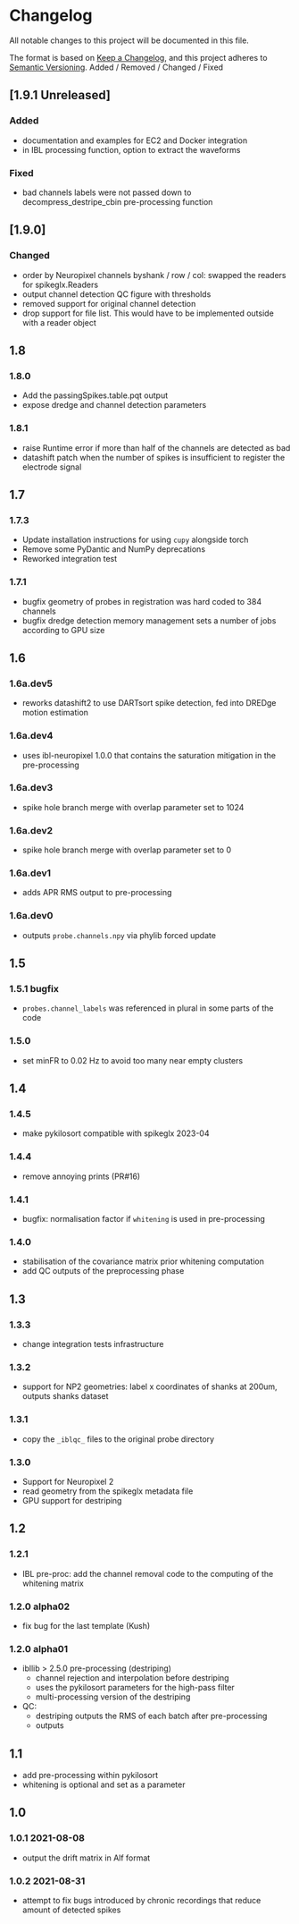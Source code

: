 # Changelog

All notable changes to this project will be documented in this file.

The format is based on [Keep a Changelog](https://keepachangelog.com/en/1.1.0/),
and this project adheres to [Semantic Versioning](https://semver.org/spec/v2.0.0.html).
Added / Removed / Changed / Fixed

## [1.9.1 Unreleased]

### Added
- documentation and examples for EC2 and Docker integration
- in IBL processing function, option to extract the waveforms
### Fixed
- bad channels labels were not passed down to decompress_destripe_cbin pre-processing function


## [1.9.0]

### Changed
- order by Neuropixel channels byshank / row / col: swapped the readers for spikeglx.Readers 
- output channel detection QC figure with thresholds 
- removed support for original channel detection
- drop support for file list. This would have to be implemented outside with a reader object


## 1.8
### 1.8.0
- Add the passingSpikes.table.pqt output
- expose dredge and channel detection parameters

### 1.8.1
- raise Runtime error if more than half of the channels are detected as bad
- datashift patch when the number of spikes is insufficient to register the electrode signal

## 1.7
### 1.7.3
- Update installation instructions for using `cupy` alongside torch
- Remove some PyDantic and NumPy deprecations
- Reworked integration test

### 1.7.1
- bugfix geometry of probes in registration was hard coded to 384 channels
- bugfix dredge detection memory management sets a number of jobs according to GPU size

## 1.6
### 1.6a.dev5
-   reworks datashift2 to use DARTsort spike detection, fed into DREDge motion estimation
### 1.6a.dev4
-   uses ibl-neuropixel 1.0.0 that contains the saturation mitigation in the pre-processing
### 1.6a.dev3
-   spike hole branch merge with overlap parameter set to 1024
### 1.6a.dev2
-   spike hole branch merge with overlap parameter set to 0
### 1.6a.dev1
-   adds APR RMS output to pre-processing
### 1.6a.dev0
-   outputs `probe.channels.npy` via phylib forced update

## 1.5
### 1.5.1 bugfix
- `probes.channel_labels` was referenced in plural in some parts of the code
### 1.5.0
- set minFR to 0.02 Hz to avoid too many near empty clusters
## 1.4
### 1.4.5
- make pykilosort compatible with spikeglx 2023-04
### 1.4.4
- remove annoying prints (PR#16)
### 1.4.1
- bugfix: normalisation factor if `whitening` is used in pre-processing
### 1.4.0
- stabilisation of the covariance matrix prior whitening computation
- add QC outputs of the preprocessing phase

## 1.3
### 1.3.3
-   change integration tests infrastructure
### 1.3.2
-   support for NP2 geometries: label x coordinates of shanks at 200um, outputs shanks dataset
### 1.3.1
-   copy the `_iblqc_` files to the original probe directory
### 1.3.0
-   Support for Neuropixel 2
-   read geometry from the spikeglx metadata file
-   GPU support for destriping

## 1.2
### 1.2.1
-   IBL pre-proc: add the channel removal code to the computing of the whitening matrix 

### 1.2.0 alpha02
-   fix bug for the last template (Kush)

### 1.2.0 alpha01 
-   ibllib > 2.5.0 pre-processing (destriping)
    -   channel rejection and interpolation before destriping
    -   uses the pykilosort parameters for the high-pass filter
    -   multi-processing version of the destriping
-   QC:
    -   destriping outputs the RMS of each batch after pre-processing
    -   outputs

## 1.1
-   add pre-processing within pykilosort
-   whitening is optional and set as a parameter

## 1.0
### 1.0.1 2021-08-08
-   output the drift matrix in Alf format
### 1.0.2 2021-08-31
-   attempt to fix bugs introduced by chronic recordings that reduce amount of detected spikes
